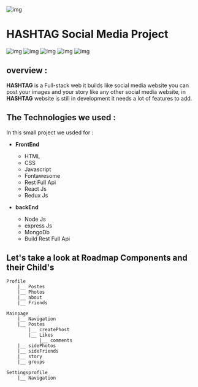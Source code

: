 ![img](/imagesReadme/logo.png)

# HASHTAG Social Media Project

![img](https://img.shields.io/github/issues/Zaariy/Hashtag)
![img](https://img.shields.io/github/forks/Zaariy/Hashtag)
![img](https://img.shields.io/github/stars/Zaariy/Hashtag)
![img](https://img.shields.io/github/license/Zaariy/Hashtag)
![img](https://img.shields.io/twitter/url?style=social&url=https%3A%2F%2Ftwitter.com%2FMZaariy)

## overview :

**HASHTAG** is a Full-stack web it builds like social media website you can post your images and your story like any other social media website, in **HASHTAG** website is still in development it needs a lot of features to add.

## The Technologies we used :

In this small project we usded for :<br>

- **FrontEnd**<br>

  - HTML<br>
  - CSS<br>
  - Javascript <br>
  - Fontawesome <br>
  - Rest Full Api <br>
  - React Js <br>
  - Redux Js <br>

- **backEnd**

  - Node Js <br>
  - express Js <br>
  - MongoDb <br>
  - Build Rest Full Api <br>



## Let's take a look at Roadmap Components and their Child's

    Profile
        |__ Postes
        |__ Photos
        |__ about
        |__ Friends

    Mainpage
        |__ Navigation
        |__ Postes
            |__ createPhost
            |__ Likes
                |__ comments
        |__ sidePhotos
        |__ sideFriends
        |__ story
        |__ groups

    Settingsprofile
        |__ Navigation
